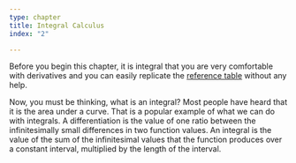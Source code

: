 ```yaml
---
type: chapter
title: Integral Calculus
index: "2"

---
```

Before you begin this chapter, it is integral that you are very comfortable with derivatives and you can easily replicate the [reference table](https://ymath.io/calculus/derivatives/rt) without any help.

Now, you must be thinking, what is an integral? Most people have heard that it is the area under a curve. That is a popular example of what we can do with integrals. A differentiation is the value of one ratio between the infinitesimally small differences in two function values. An integral is the value of the sum of the infinitesimal values that the function produces over a constant interval, multiplied by the length of the interval.